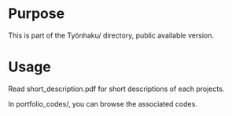 # Purpose

This is part of the Työnhaku/ directory, public available version. 

# Usage 
Read short_description.pdf for short descriptions of each projects. 

In portfolio_codes/, you can browse the associated codes. 


